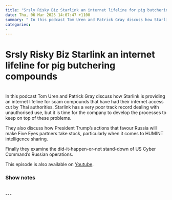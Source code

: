 ```yaml
---
title: "Srsly Risky Biz Starlink an internet lifeline for pig butchering compounds"
date: Thu, 06 Mar 2025 14:07:47 +1100
summary: " In this podcast Tom Uren and Patrick Gray discuss how Starlink is providing an internet lifeline for scam compounds that have had"
categories: 
- 
---
```

# Srsly Risky Biz Starlink an internet lifeline for pig butchering compounds


<br/>
In this podcast Tom Uren and Patrick Gray discuss how Starlink is providing an internet lifeline for scam compounds that have had their internet access cut by Thai authorities. Starlink has a very poor track record dealing with unauthorised use, but it is time for the company to develop the processes to keep on top of these problems.

They also discuss how President Trump’s actions that favour Russia will make Five Eyes partners take stock, particularly when it comes to HUMINT intelligence sharing.

Finally they examine the did-it-happen-or-not stand-down of US Cyber Command’s Russian operations.

This episode is also available on [Youtube](https://youtu.be/UN2M2tjRhZE).

### Show notes

<br/>
---
